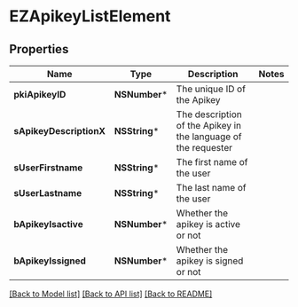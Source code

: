 # EZApikeyListElement

## Properties
Name | Type | Description | Notes
------------ | ------------- | ------------- | -------------
**pkiApikeyID** | **NSNumber*** | The unique ID of the Apikey | 
**sApikeyDescriptionX** | **NSString*** | The description of the Apikey in the language of the requester | 
**sUserFirstname** | **NSString*** | The first name of the user | 
**sUserLastname** | **NSString*** | The last name of the user | 
**bApikeyIsactive** | **NSNumber*** | Whether the apikey is active or not | 
**bApikeyIssigned** | **NSNumber*** | Whether the apikey is signed or not | 

[[Back to Model list]](../README.md#documentation-for-models) [[Back to API list]](../README.md#documentation-for-api-endpoints) [[Back to README]](../README.md)


